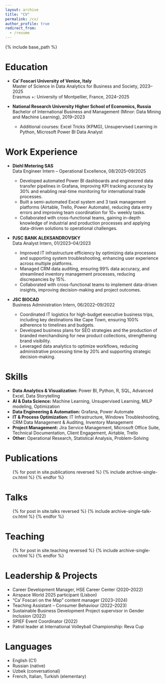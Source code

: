 ```yaml
---
layout: archive
title: "CV"
permalink: /cv/
author_profile: true
redirect_from:
  - /resume
---
```


{% include base_path %}

Education
======
* **Ca’ Foscari University of Venice, Italy**  
  Master of Science in Data Analytics for Business and Society, 2023–2025  
  Erasmus +: University of Montpellier, France, 2024–2025

* **National Research University Higher School of Economics, Russia**  
  Bachelor of International Business and Management (Minor: Data Mining and Machine Learning), 2019–2023  
  - Additional courses: Excel Tricks (KPMG), Unsupervised Learning in Python, Microsoft Power BI Data Analyst

Work Experience
======
* **Diehl Metering SAS**  
  Data Engineer Intern – Operational Excellence, 08/2025–09/2025  
  - Developed automated Power BI dashboards and engineered data transfer pipelines in Grafana, improving KPI tracking accuracy by 30% and enabling real-time monitoring for international trade processes.
  - Built a semi-automated Excel system and 3 task management platforms (Airtable, Trello, Power Automate), reducing data entry errors and improving team coordination for 10+ weekly tasks.
  - Collaborated with cross-functional teams, gaining in-depth knowledge of industrial and production processes and applying data-driven solutions to operational challenges.

* **PJSC BANK ALEKSANDROVSKY**  
  Data Analyst Intern, 01/2023–04/2023  
  - Improved IT infrastructure efficiency by optimizing data processes and supporting system troubleshooting, enhancing user experience across multiple platforms.
  - Managed CRM data auditing, ensuring 99% data accuracy, and streamlined inventory management processes, reducing discrepancies by 15%.
  - Collaborated with cross-functional teams to implement data-driven insights, improving decision-making and project outcomes.

* **JSC BIOCAD**  
  Business Administration Intern, 06/2022–09/2022  
  - Coordinated IT logistics for high-budget executive business trips, including key destinations like Cape Town, ensuring 100% adherence to timelines and budgets.
  - Developed business plans for SEO strategies and the production of branded merchandising for new product collections, strengthening brand visibility.
  - Leveraged data analytics to optimize workflows, reducing administrative processing time by 20% and supporting strategic decision-making.

Skills
======
* **Data Analytics & Visualization:** Power BI, Python, R, SQL, Advanced Excel, Data Storytelling
* **AI & Data Science:** Machine Learning, Unsupervised Learning, MILP modeling, Optimization
* **Data Engineering & Automation:** Grafana, Power Automate
* **IT & Process Optimization:** IT Infrastructure, Windows Troubleshooting, CRM Data Management & Auditing, Inventory Management
* **Project Management:** Jira Service Management, Microsoft Office Suite, Technical Documentation, Client Engagement, Airtable, Trello
* **Other:** Operational Research, Statistical Analysis, Problem-Solving

Publications
======
<ul>
{% for post in site.publications reversed %}
  {% include archive-single-cv.html %}
{% endfor %}
</ul>

Talks
======
<ul>
{% for post in site.talks reversed %}
  {% include archive-single-talk-cv.html %}
{% endfor %}
</ul>

Teaching
======
<ul>
{% for post in site.teaching reversed %}
  {% include archive-single-cv.html %}
{% endfor %}
</ul>

Leadership & Projects
======
* Career Development Manager, HSE Career Center (2020–2022)
* Airspace World 2025 participant (Lisbon)
* “Ca’ Foscari on the Map” content manager (2023–2024)
* Teaching Assistant – Consumer Behaviour (2022–2023)
* Sustainable Business Development Project supervisor in Gender Inclusion (2022)
* SPIEF Event Coordinator (2022)
* Patrol leader at International Volleyball Championship: Reva Cup

Languages
======
* English (C1)
* Russian (native)
* Uzbek (conversational)
* French, Italian, Turkish (elementary)